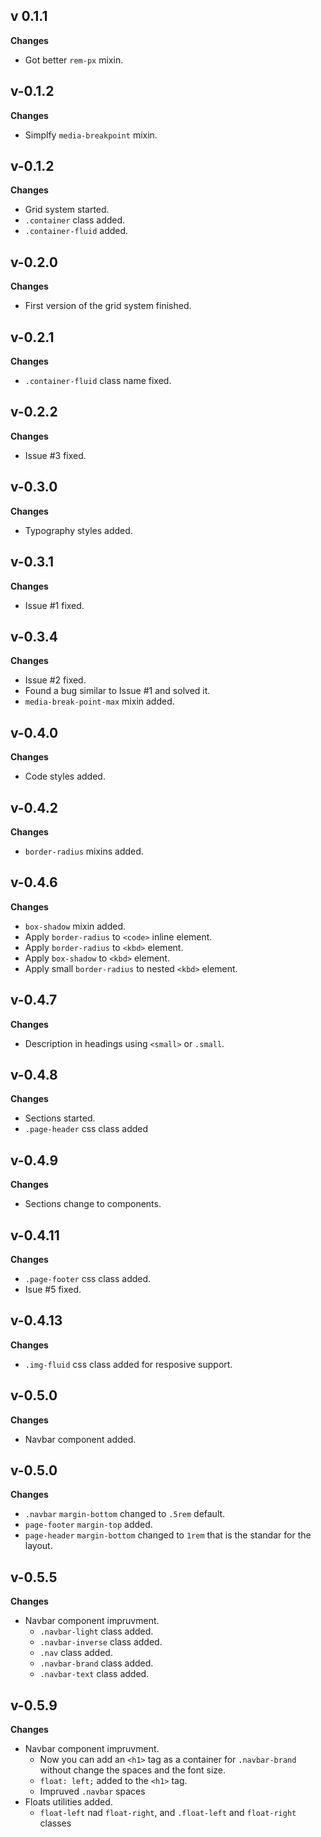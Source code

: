 ## v 0.1.1

**Changes**

- Got better ``rem-px`` mixin.

## v-0.1.2

**Changes**

- Simplfy ``media-breakpoint`` mixin.

## v-0.1.2

**Changes**

- Grid system started.
- ``.container`` class added.
- ``.container-fluid`` added.

## v-0.2.0

**Changes**

- First version of the grid system finished.

## v-0.2.1

**Changes**

- ``.container-fluid`` class name fixed.

## v-0.2.2

**Changes**

- Issue #3 fixed.

## v-0.3.0

**Changes**

- Typography styles added.

## v-0.3.1

**Changes**

- Issue #1 fixed.

## v-0.3.4

**Changes**

- Issue #2 fixed.
- Found a bug similar to Issue #1 and solved it.
- ``media-break-point-max`` mixin added.

## v-0.4.0

**Changes**

- Code styles added.

## v-0.4.2

**Changes**

- ``border-radius`` mixins added.

## v-0.4.6

**Changes**

- ``box-shadow`` mixin added.
- Apply ``border-radius`` to ``<code>`` inline element.
- Apply ``border-radius`` to ``<kbd>`` element.
- Apply ``box-shadow`` to ``<kbd>`` element.
- Apply small ``border-radius`` to nested ``<kbd>`` element.

## v-0.4.7

**Changes**

- Description in headings using ``<small>`` or ``.small``.

## v-0.4.8

**Changes**

- Sections started.
- ``.page-header`` css class added

## v-0.4.9

**Changes**

- Sections change to components.

## v-0.4.11

**Changes**

- ``.page-footer`` css class added.
- Isue #5 fixed.

## v-0.4.13

**Changes**

- ``.img-fluid`` css class added for resposive support.

## v-0.5.0

**Changes**

- Navbar component added.

## v-0.5.0

**Changes**

- ``.navbar`` ``margin-bottom`` changed to ``.5rem`` default.
- ``page-footer`` ``margin-top`` added.
- ``page-header`` ``margin-bottom`` changed to ``1rem`` that is the standar for the layout.

## v-0.5.5

**Changes**

- Navbar component impruvment.
	- ``.navbar-light`` class added.
	- ``.navbar-inverse`` class added.
	- ``.nav`` class added.
	- ``.navbar-brand`` class added.
	- ``.navbar-text`` class added.

## v-0.5.9

**Changes**

- Navbar component impruvment.
	- Now you can add an ``<h1>`` tag as a container for ``.navbar-brand`` without change the spaces and the font size.
	- ``float: left;`` added to the ``<h1>`` tag.
	- Impruved ``.navbar`` spaces
- Floats utilities added.
	- ``float-left`` nad ``float-right``, and ``.float-left`` and ``float-right`` classes
